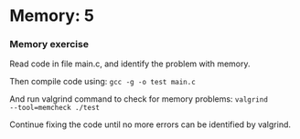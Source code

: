 # Memory: 5
### Memory exercise 

Read code in file main.c, and identify the problem with memory. 

Then compile code using:
<code>gcc -g -o test main.c</code>

And run valgrind command to check for memory problems:
<code>valgrind --tool=memcheck ./test</code>

Continue fixing the code until no more errors can be identified by valgrind.


